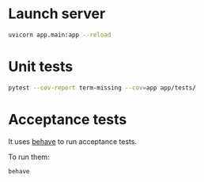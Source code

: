 # Launch server

```bash
uvicorn app.main:app --reload
```

# Unit tests

```bash
pytest --cov-report term-missing --cov=app app/tests/
```

# Acceptance tests

It uses [behave](https://behave.readthedocs.io/en/latest/) to run acceptance tests.

To run them:

```bash
behave
```

